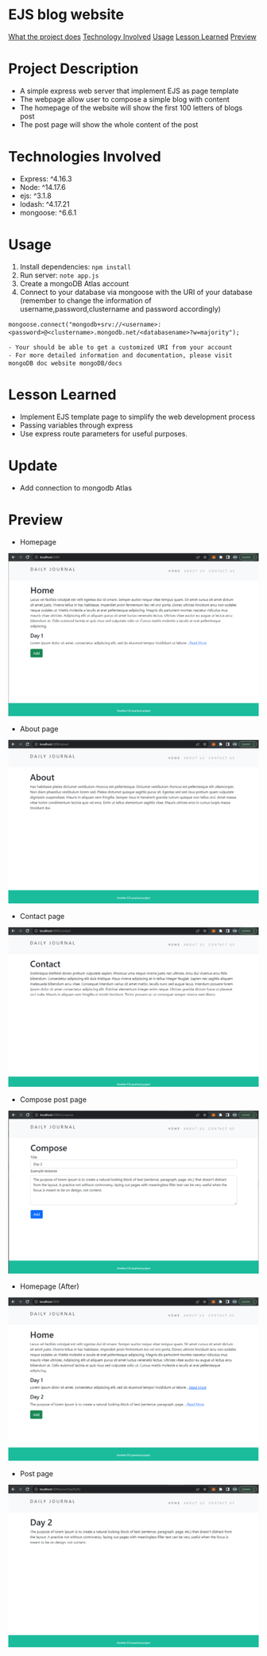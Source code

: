 # EJS blog website
[What the project does](#project-description)
[Technology Involved](#technologies-involved)
[Usage](#usage)
[Lesson Learned](#lesson-learned)
[Preview](#preview)

# Project Description
- A simple express web server that implement EJS as page template
- The webpage allow user to compose a simple blog with content
- The homepage of the website will show the first 100 letters of blogs post
- The post page will show the whole content of the post

# Technologies Involved
- Express: ^4.16.3
- Node: ^14.17.6
- ejs: ^3.1.8
- lodash: ^4.17.21
- mongoose: ^6.6.1

# Usage
1. Install dependencies: `npm install`
2. Run server: `note app.js`
3. Create a mongoDB Atlas account
4. Connect to your database via mongoose with the URI of your database (remember to change the information of username,password,clustername and password accordingly)
```
mongoose.connect("mongodb+srv://<username>:<password>@<clustername>.mongodb.net/<databasename>?w=majority");
```
    - Your should be able to get a customized URI from your account
    - For more detailed information and documentation, please visit mongoDB doc website mongoDB/docs

# Lesson Learned
- Implement EJS template page to simplify the web development process
- Passing variables through express
- Use express route parameters for useful purposes.

# Update
- Add connection to mongodb Atlas

# Preview
- Homepage

![homepage](homeb4.png)

- About page

![about](about.png)

- Contact page

![Contact](contact.png)

- Compose post page

![Compose](compose.png)

- Homepage (After)

![homepageAfter](homeAfter.png)

- Post page

![Post](dynamicPage.png)
